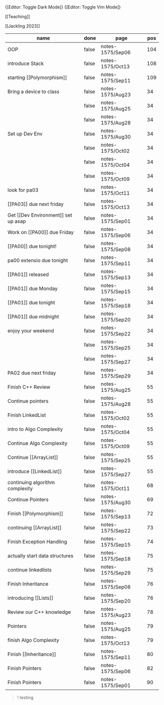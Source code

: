  
{[Editor: Toggle Dark Mode]} {[Editor: Toggle Vim Mode]} 

[[Teaching]]

[[Jackling 2023]]

<!-- #query task where page =~ /notes-1575/ and done = false -->
|name                               |done |page            |pos|
|-----------------------------------|-----|----------------|---|
|OOP                                |false|notes-1575/Sep06|104|
|introduce Stack                    |false|notes-1575/Oct13|108|
|starting [[Polymorphism]]          |false|notes-1575/Sep11|109|
|Bring a device to class            |false|notes-1575/Aug23|34 |
|                                   |false|notes-1575/Aug25|34 |
|                                   |false|notes-1575/Aug28|34 |
|Set up Dev Env                     |false|notes-1575/Aug30|34 |
|                                   |false|notes-1575/Oct02|34 |
|                                   |false|notes-1575/Oct04|34 |
|                                   |false|notes-1575/Oct09|34 |
|look for pa03                      |false|notes-1575/Oct11|34 |
|[[PA03]] due next friday           |false|notes-1575/Oct13|34 |
|Get [[Dev Environment]] set up asap|false|notes-1575/Sep01|34 |
|Work on [[PA00]] due Friday        |false|notes-1575/Sep06|34 |
|[[PA00]] due tonight!              |false|notes-1575/Sep08|34 |
|pa00 extensio due tonight          |false|notes-1575/Sep11|34 |
|[[PA01]] released                  |false|notes-1575/Sep13|34 |
|[[PA01]] due Monday                |false|notes-1575/Sep15|34 |
|[[PA01]] due tonight               |false|notes-1575/Sep18|34 |
|[[PA01]] due midnight              |false|notes-1575/Sep20|34 |
|enjoy your weekend                 |false|notes-1575/Sep22|34 |
|                                   |false|notes-1575/Sep25|34 |
|                                   |false|notes-1575/Sep27|34 |
|PA02 due next friday               |false|notes-1575/Sep29|34 |
|Finish C++ Review                  |false|notes-1575/Aug25|55 |
|Continue pointers                  |false|notes-1575/Aug28|55 |
|Finish LinkedList                  |false|notes-1575/Oct02|55 |
|intro to Algo Complexity           |false|notes-1575/Oct04|55 |
|Continue Algo Complexity           |false|notes-1575/Oct09|55 |
|Continue [[ArrayList]]             |false|notes-1575/Sep25|55 |
|introduce [[LinkedList]]           |false|notes-1575/Sep27|55 |
|continuing algorithm complexity    |false|notes-1575/Oct11|68 |
|Continue Pointers                  |false|notes-1575/Aug30|69 |
|Finish [[Polymorphism]]            |false|notes-1575/Sep13|72 |
|continuing [[ArrayList]]           |false|notes-1575/Sep22|73 |
|Finish Exception Handling          |false|notes-1575/Sep15|74 |
|actually start data structures     |false|notes-1575/Sep18|75 |
|continue linkedlists               |false|notes-1575/Sep29|75 |
|Finish Inheritance                 |false|notes-1575/Sep08|76 |
|introducing [[Lists]]              |false|notes-1575/Sep20|76 |
|Review our C++ knowledge           |false|notes-1575/Aug23|78 |
|Pointers                           |false|notes-1575/Aug25|79 |
|finish Algo Complexity             |false|notes-1575/Oct13|79 |
|Finish [[Inheritance]]             |false|notes-1575/Sep11|80 |
|Finish Pointers                    |false|notes-1575/Sep06|82 |
|Finish Pointers                    |false|notes-1575/Sep01|90 |
<!-- /query -->


>! testing